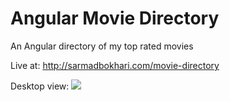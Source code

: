 Angular Movie Directory
=======================

An Angular directory of my top rated movies

Live at: <a href="http://sarmadbokhari.com/movie-directory" target="_blank">http://sarmadbokhari.com/movie-directory</a>

Desktop view:
<a href="http://sarmadbokhari.com" target="_blank"><img src="http://sarmadbokhari.com/img/portfolio/large/movie-directory.png"></a>

